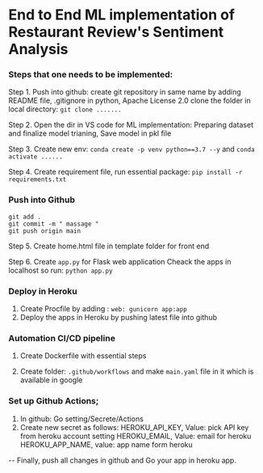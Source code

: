 # End to End ML implementation of Restaurant Review's Sentiment Analysis 

### Steps that one needs to be implemented:

Step 1. Push into github: create git repository in same name by adding README file, .gitignore in python, Apache License 2.0 
        clone the folder in local directory: ``` git clone ....... ```

Step 2. Open the dir in VS code for ML implementation:
        Preparing dataset and finalize model trianing, Save model in pkl file

Step 3. Create new env: ``` conda create -p venv python==3.7 --y ``` and 
          ``` conda activate ......  ```
          
Step 4. Create requirement file, run essential package:  ``` pip install -r requirements.txt ```

### Push into Github
```
git add .
git commit -m " massage "
git push origin main
```
Step 5. Create home.html file in template folder for front end 

Step 6. Create ``` app.py ``` for Flask web application 
        Cheack the apps in localhost so run: ``` python app.py ```

### Deploy in Heroku 
1. Create Procfile by adding :   ``` web: gunicorn app:app  ```
2. Deploy the apps in Heroku by pushing latest file into github

### Automation CI/CD pipeline

1. Create Dockerfile with essential steps 
    
2. Create folder: ``` .github/workflows ``` and make ``` main.yaml ``` file in it which is available in google
     
### Set up Github Actions;  
  1. In github:  Go setting/Secrete/Actions   
  2. Create new secret as follows: 
            HEROKU_API_KEY, Value: pick API key from heroku account setting 
            HEROKU_EMAIL,   Value: email for heroku
            HEROKU_APP_NAME,  value: app name form heroku

-- Finally, push all changes in github and Go your app in heroku app.










<!--  ![Kaggle](https://img.shields.io/badge/Dataset-Kaggle-blue.svg) ![Python 3.6](https://img.shields.io/badge/Python-3.6-brightgreen.svg) ![NLTK](https://img.shields.io/badge/Library-NLTK-orange.svg)

• This repository consists of files required to deploy a ___Machine Learning Web App___ created with ___Flask___ on ___Heroku___ platform.

• If you want to view the deployed model, click on the following link:<br />
Deployed at: _https://restaurant-reviews-sentiment.herokuapp.com/_ -->

<!-- • If you are searching for __Code__, __Algorithms used__ and __Accuracy__ of the model.. you won't find it here. Click the link mentioned below for the same:<br />
Link: _https://github.com/anujvyas/Natural-Language-Processing-Projects/tree/master/Sentiment%20Analysis%20-%20Restaurant%20Reviews_

• Please do ⭐ the repository, if it helped you in anyway.

• A glimpse of the web app:

![GIF](readme_resources/restaurant-review-web-app.gif)

_**----- Important Note -----**_<br />
• If you encounter this webapp as shown in the picture given below, it is occuring just because **free dynos for this particular month provided by Heroku have been completely used.** _You can access the webpage on 1st of the next month._<br />
• Sorry for the inconvenience.

![Heroku-Error](readme_resources/application-error-heroku.png) -->
